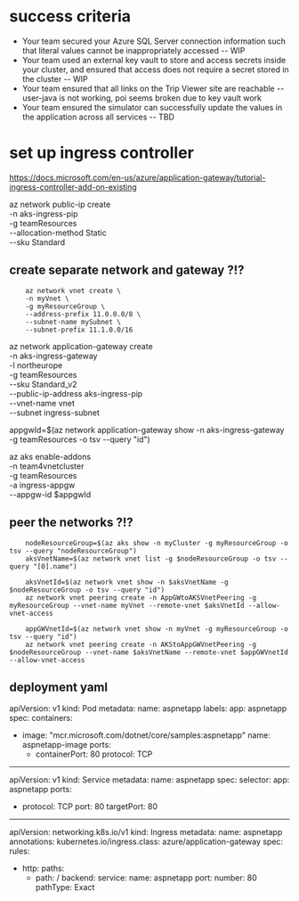 # success criteria

- Your team secured your Azure SQL Server connection information such that literal values cannot be inappropriately accessed -- WIP
- Your team used an external key vault to store and access secrets inside your cluster, and ensured that access does not require a secret stored in the cluster -- WIP
- Your team ensured that all links on the Trip Viewer site are reachable
  -- user-java is not working, poi seems broken due to key vault work
- Your team ensured the simulator can successfully update the values in the application across all services -- TBD

# set up ingress controller

https://docs.microsoft.com/en-us/azure/application-gateway/tutorial-ingress-controller-add-on-existing

az network public-ip create \
-n aks-ingress-pip \
-g teamResources \
--allocation-method Static \
--sku Standard

## create separate network and gateway ?!?

        az network vnet create \
        -n myVnet \
        -g myResourceGroup \
        --address-prefix 11.0.0.0/8 \
        --subnet-name mySubnet \
        --subnet-prefix 11.1.0.0/16

az network application-gateway create \
-n aks-ingress-gateway \
-l northeurope \
-g teamResources \
--sku Standard_v2 \
--public-ip-address aks-ingress-pip \
--vnet-name vnet \
--subnet ingress-subnet

appgwId=$(az network application-gateway show -n aks-ingress-gateway -g teamResources -o tsv --query "id")

az aks enable-addons \
-n team4vnetcluster \
-g teamResources \
-a ingress-appgw \
--appgw-id $appgwId

## peer the networks ?!?

        nodeResourceGroup=$(az aks show -n myCluster -g myResourceGroup -o tsv --query "nodeResourceGroup")
        aksVnetName=$(az network vnet list -g $nodeResourceGroup -o tsv --query "[0].name")

        aksVnetId=$(az network vnet show -n $aksVnetName -g $nodeResourceGroup -o tsv --query "id")
        az network vnet peering create -n AppGWtoAKSVnetPeering -g myResourceGroup --vnet-name myVnet --remote-vnet $aksVnetId --allow-vnet-access

        appGWVnetId=$(az network vnet show -n myVnet -g myResourceGroup -o tsv --query "id")
        az network vnet peering create -n AKStoAppGWVnetPeering -g $nodeResourceGroup --vnet-name $aksVnetName --remote-vnet $appGWVnetId --allow-vnet-access

## deployment yaml

apiVersion: v1
kind: Pod
metadata:
name: aspnetapp
labels:
app: aspnetapp
spec:
containers:

- image: "mcr.microsoft.com/dotnet/core/samples:aspnetapp"
  name: aspnetapp-image
  ports:
  - containerPort: 80
    protocol: TCP

---

apiVersion: v1
kind: Service
metadata:
name: aspnetapp
spec:
selector:
app: aspnetapp
ports:

- protocol: TCP
  port: 80
  targetPort: 80

---

apiVersion: networking.k8s.io/v1
kind: Ingress
metadata:
name: aspnetapp
annotations:
kubernetes.io/ingress.class: azure/application-gateway
spec:
rules:

- http:
  paths:
  - path: /
    backend:
    service:
    name: aspnetapp
    port:
    number: 80
    pathType: Exact
